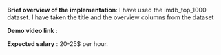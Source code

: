 **Brief overview of the implementation**:
I have used the imdb_top_1000 dataset. I have taken the title and the overview columns from the dataset



**Demo video link** :

**Expected salary** : 20-25$ per hour.


